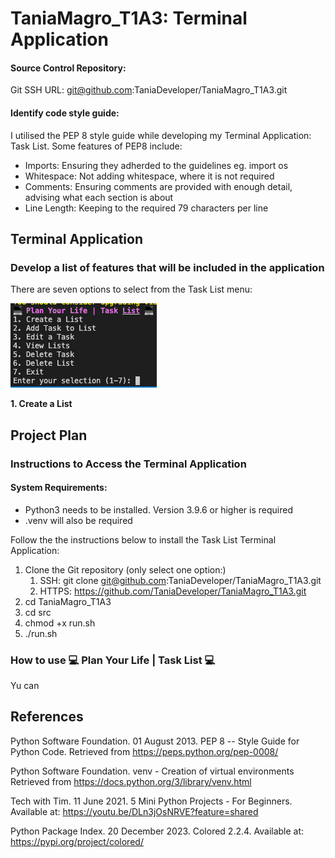 # TaniaMagro_T1A3: Terminal Application

#### Source Control Repository: 
Git SSH URL: git@github.com:TaniaDeveloper/TaniaMagro_T1A3.git

#### Identify code style guide:
I utilised the PEP 8 style guide while developing my Terminal Application: Task List. Some features of PEP8 include:
* Imports: Ensuring they adherded to the guidelines eg. import os
* Whitespace: Not adding whitespace, where it is not required
* Comments: Ensuring comments are provided with enough detail, advising what each section is about
* Line Length: Keeping to the required 79 characters per line


## Terminal Application

### Develop a list of features that will be included in the application

There are seven options to select from the Task List menu:

![Menu](./docs/main_menu.png)

**1. Create a List**

## Project Plan



### Instructions to Access the Terminal Application
#### System Requirements:
* Python3 needs to be installed. Version 3.9.6 or higher is required
* .venv will also be required 

Follow the the instructions below to install the Task List Terminal Application:

1. Clone the Git repository (only select one option:)
    1. SSH: git clone git@github.com:TaniaDeveloper/TaniaMagro_T1A3.git
    2. HTTPS: https://github.com/TaniaDeveloper/TaniaMagro_T1A3.git
2. cd TaniaMagro_T1A3
3. cd src
4. chmod +x run.sh
5. ./run.sh



### How to use 💻 Plan Your Life | Task List 💻

Yu can


## References
Python Software Foundation. 01 August 2013. PEP 8 -- Style Guide for Python Code. Retrieved from https://peps.python.org/pep-0008/

Python Software Foundation. venv - Creation of virtual environments Retrieved from https://docs.python.org/3/library/venv.html

Tech with Tim. 11 June 2021. 5 Mini Python Projects - For Beginners. Available at: https://youtu.be/DLn3jOsNRVE?feature=shared

Python Package Index. 20 December 2023. Colored 2.2.4. Available at: https://pypi.org/project/colored/


